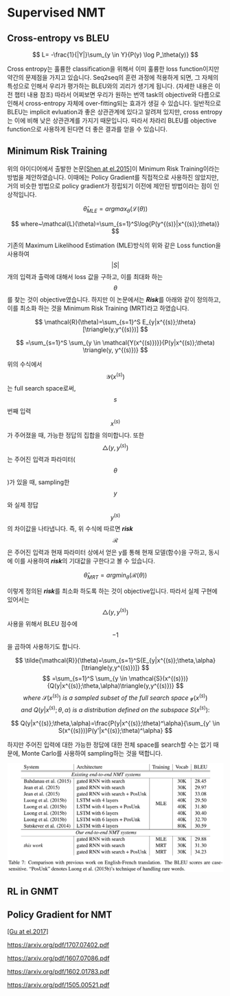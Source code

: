# Supervised NMT

## Cross-entropy vs BLEU

$$
L= -\frac{1}{|Y|}\sum_{y \in Y}{P(y) \log P_\theta(y)}
$$

Cross entropy는 훌륭한 classification을 위해서 이미 훌륭한 loss function이지만 약간의 문제점을 가지고 있습니다. Seq2seq의 훈련 과정에 적용하게 되면, 그 자체의 특성으로 인해서 우리가 평가하는 BLEU와의 괴리가 생기게 됩니다. (자세한 내용은 이전 챕터 내용 참조) 따라서 어찌보면 우리가 원하는 번역 task의 objective와 다름으로 인해서 cross-entropy 자체에 over-fitting되는 효과가 생길 수 있습니다. 일반적으로 BLEU는 implicit evluation과 좋은 상관관계에 있다고 알려져 있지만, cross entropy는 이에 비해 낮은 상관관계를 가지기 때문입니다. 따라서 차라리 BLEU를 objective function으로 사용하게 된다면 더 좋은 결과를 얻을 수 있습니다.

## Minimum Risk Training

위의 아이디어에서 출발한 논문[\[Shen at el.2015\]](https://arxiv.org/pdf/1512.02433.pdf)이 Minimum Risk Training이라는 방법을 제안하였습니다. 이때에는 Policy Gradient를 직접적으로 사용하진 않았지만, 거의 비슷한 방법으로 policy gradient가 정립되기 이전에 제안된 방법이라는 점이 인상적입니다.

$$
\hat{\theta}_{MLE} = argmax_\theta(\mathcal{L}(\theta))
$$

$$
where~\mathcal{L}(\theta)=\sum_{s=1}^S\log{P(y^{(s)}|x^{(s)};\theta)}
$$

기존의 Maximum Likelihood Estimation (MLE)방식의 위와 같은 Loss function을 사용하여 $$ |S| $$개의 입력과 출력에 대해서 loss 값을 구하고, 이를 최대화 하는 $$ \theta $$를 찾는 것이 objective였습니다. 하지만 이 논문에서는 ***Risk***를 아래와 같이 정의하고, 이를 최소화 하는 것을 Minimum Risk Training (MRT)라고 하였습니다.

$$
\mathcal{R}(\theta)=\sum_{s=1}^S E_{y|x^{(s)};\theta}[\triangle(y,y^{(s)})]
$$

$$
=\sum_{s=1}^S \sum_{y \in \mathcal{Y(x^{(s)})}}{P(y|x^{(s)};\theta) \triangle(y, y^{(s)})}
$$

위의 수식에서 $$ \mathcal{Y}(x^{(s)}) $$는 full search space로써, $$ s $$번째 입력 $$ x^{(s)} $$가 주어졌을 때, 가능한 정답의 집합을 의미합니다. 또한 $$ \triangle(y,y^{(s)}) $$는 주어진 입력과 파라미터($$ \theta $$)가 있을 때, sampling한 $$ y $$와 실제 정답 $$ y^{(s)} $$의 차이값을 나타냅니다. 즉, 위 수식에 따르면 ***risk*** $$ \mathcal{R} $$은 주어진 입력과 현재 파라미터 상에서 얻은 y를 통해 현재 모델(함수)을 구하고, 동시에 이를 사용하여 ***risk***의 기대값을 구한다고 볼 수 있습니다.

$$
\hat{\theta}_{MRT}=argmin_\theta(\mathcal{R}(\theta))
$$

이렇게 정의된 ***risk***를 최소화 하도록 하는 것이 objective입니다. 따라서 실제 구현에 있어서는 $$ \triangle(y,y^{(s)}) $$ 사용을 위해서 BLEU 점수에 $$ -1 $$을 곱하여 사용하기도 합니다.

$$
\tilde{\mathcal{R}}(\theta)=\sum_{s=1}^S{E_{y|x^{(s)};\theta,\alpha}[\triangle(y,y^{(s)})]}
$$
$$
=\sum_{s=1}^S \sum_{y \in \mathcal{S}(x^{(s)})}{Q(y|x^{(s)};\theta,\alpha)\triangle(y,y^{(s)})}
$$
$$
where~\mathcal{S}(x^{(s)})~is~a~sampled~subset~of~the~full~search~space~\mathcal{y}(x^{(s)})
$$
$$
and~Q(y|x^{(s)};\theta,\alpha)~is~a~distribution~defined~on~the~subspace~S(x^{(s)}):
$$

$$
Q(y|x^{(s)};\theta,\alpha)=\frac{P(y|x^{(s)};\theta)^\alpha}{\sum_{y' \in S(x^{(s)})}P(y'|x^{(s)};\theta)^\alpha}
$$

하지만 주어진 입력에 대한 가능한 정답에 대한 전체 space를 search할 수는 없기 때문에, Monte Carlo를 사용하여 sampling하는 것을 택합니다.

![](/assets/rl-minimum-risk-training.png)

## RL in GNMT

## Policy Gradient for NMT

[\[Gu at el.2017\]](https://arxiv.org/pdf/1702.02429.pdf)

https://arxiv.org/pdf/1707.07402.pdf

https://arxiv.org/pdf/1607.07086.pdf

https://arxiv.org/pdf/1602.01783.pdf

https://arxiv.org/pdf/1505.00521.pdf
